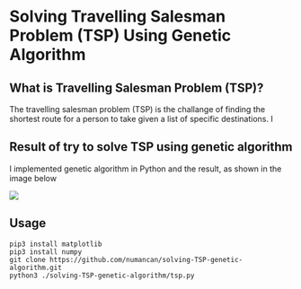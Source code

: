 # Solving Travelling Salesman Problem (TSP) Using Genetic Algorithm 

## What is Travelling Salesman Problem (TSP)? 
The travelling salesman problem (TSP) is the challange of finding the shortest route for a person to take given a list of specific destinations. I 

## Result of try to solve TSP using genetic algorithm
I implemented genetic algorithm in Python and the result, as shown in the image below

![](./.media/result.PNG)

## Usage

```
pip3 install matplotlib
pip3 install numpy
git clone https://github.com/numancan/solving-TSP-genetic-algorithm.git
python3 ./solving-TSP-genetic-algorithm/tsp.py
```